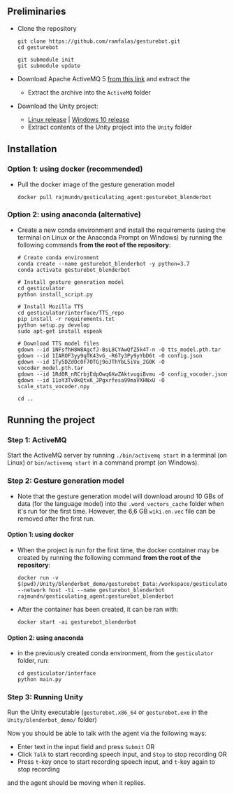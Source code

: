 ## Preliminaries
- Clone the repository
  ```
  git clone https://github.com/ramfalas/gesturebot.git
  cd gesturebot
 
  git submodule init
  git submodule update
  ```

- Download Apache ActiveMQ 5 [from this link](http://activemq.apache.org/components/classic/download/) and extract the 
  - Extract the archive into the `ActiveMQ` folder
- Download the Unity project:
  - [Linux release](https://drive.google.com/file/d/1QoF6buH4dACbBHIkS8Zy6VtCNwxnZ7Y0/view?usp=sharing) | [Windows 10 release](https://drive.google.com/file/d/1WFBT29sje5-h_PiEM15be7FAQXNR5b6P/view?usp=sharing)
  - Extract contents of the Unity project into the `Unity` folder

## Installation
### Option 1: using docker (recommended)
- Pull the docker image of the gesture generation model
  ```
  docker pull rajmundn/gesticulating_agent:gesturebot_blenderbot
  ```
### Option 2: using anaconda (alternative)
- Create a new conda environment and install the requirements (using the terminal on Linux or the Anaconda Prompt on Windows) by running the following commands **from the root of the repository**:
  ```
  # Create conda environment
  conda create --name gesturebot_blenderbot -y python=3.7
  conda activate gesturebot_blenderbot
  
  # Install gesture generation model
  cd gesticulator
  python install_script.py
  
  # Install Mozilla TTS
  cd gesticulator/interface/TTS_repo
  pip install -r requirements.txt
  python setup.py develop
  sudo apt-get install espeak
  
  # Download TTS model files
  gdown --id 1NFsfhH8W8AgcfJ-BsL8CYAwQfZ5k4T-n -O tts_model.pth.tar
  gdown --id 1IAROF3yy9qTK43vG_-R67y3Py9yYbD6t -O config.json
  gdown --id 1Ty5DZdOc0F7OTGj9oJThYbL5iVu_2G0K -O vocoder_model.pth.tar
  gdown --id 1Rd0R_nRCrbjEdpOwq6XwZAktvugiBvmu -O config_vocoder.json
  gdown --id 11oY3Tv0kQtxK_JPgxrfesa99maVXHNxU -O scale_stats_vocoder.npy

  cd ..
  ```
## Running the project
### Step 1: ActiveMQ
Start the ActiveMQ server by running `./bin/activemq start` in a terminal (on Linux) or `bin/activemq start` in a command prompt (on Windows).

### Step 2: Gesture generation model
* Note that the gesture generation model will download around 10 GBs of data (for the language model) into the `.word_vectors_cache` folder when it's run for the first time. However, the 6,6 GB `wiki.en.vec` file can be removed after the first run.

#### Option 1: using docker
  - When the project is run for the first time, the docker container may be created by running the following command **from the root of the repository**:
    ```
    docker run -v $(pwd)/Unity/blenderbot_demo/gesturebot_Data:/workspace/gesticulator/interface/docker_volume --network host -ti --name gesturebot_blenderbot rajmundn/gesticulating_agent:gesturebot_blenderbot
    ```
  - After the container has been created, it can be ran with:
    ```
    docker start -ai gesturebot_blenderbot
    ```
#### Option 2: using anaconda
  - in the previously created conda environment, from the `gesticulator` folder, run:
    ```
    cd gesticulator/interface
    python main.py
    ```

### Step 3: Running Unity
Run the Unity executable (`gesturebot.x86_64` or `gesturebot.exe` in the `Unity/blenderbot_demo/` folder)

Now you should be able to talk with the agent via the following ways:
  - Enter text in the input field and press `Submit` OR
  - Click `Talk` to start recording speech input, and `Stop` to stop recording OR
  - Press `t`-key once to start recording speech input, and `t`-key again to stop recording

and the agent should be moving when it replies.

